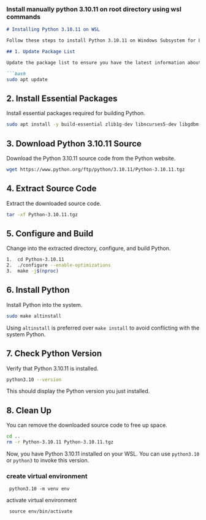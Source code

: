 ### Install manually python 3.10.11 on root directory using wsl commands 
```markdown
# Installing Python 3.10.11 on WSL

Follow these steps to install Python 3.10.11 on Windows Subsystem for Linux (WSL).

## 1. Update Package List

Update the package list to ensure you have the latest information about available packages.

```bash
sudo apt update
```

## 2. Install Essential Packages

Install essential packages required for building Python.

```bash
sudo apt install -y build-essential zlib1g-dev libncurses5-dev libgdbm-dev libnss3-dev libssl-dev libreadline-dev libffi-dev libsqlite3-dev wget libbz2-dev
```

## 3. Download Python 3.10.11 Source

Download the Python 3.10.11 source code from the Python website.

```bash
wget https://www.python.org/ftp/python/3.10.11/Python-3.10.11.tgz
```

## 4. Extract Source Code

Extract the downloaded source code.

```bash
tar -xf Python-3.10.11.tgz
```

## 5. Configure and Build

Change into the extracted directory, configure, and build Python.

```bash
1.  cd Python-3.10.11
2.  ./configure --enable-optimizations
3.  make -j$(nproc)
```

## 6. Install Python

Install Python into the system.

```bash
sudo make altinstall
```

Using `altinstall` is preferred over `make install` to avoid conflicting with the system Python.

## 7. Check Python Version

Verify that Python 3.10.11 is installed.

```bash
python3.10 --version
```

This should display the Python version you just installed.

## 8. Clean Up

You can remove the downloaded source code to free up space.

```bash
cd ..
rm -r Python-3.10.11 Python-3.10.11.tgz
```

Now, you have Python 3.10.11 installed on your WSL. You can use `python3.10` or `python3` to invoke this version.

### create virtual environment
```
 python3.10 -m venv env
```
activate virtual environment 
```
 source env/bin/activate
```
